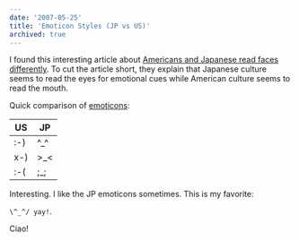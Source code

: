 ```yaml
---
date: '2007-05-25'
title: 'Emoticon Styles (JP vs US)'
archived: true
---
```


I found this interesting article about
[Americans and Japanese read faces differently](http://www.livescience.com/health/070510_facial_culture.html).
To cut the article short, they explain that Japanese culture seems to read the
eyes for emotional cues while American culture seems to read the mouth.

Quick comparison of [emoticons](http://en.wikipedia.org/wiki/Emoticons):

| US  | JP         |
| --- | ---------- |
| :-) | ^\_^       |
| x-) | &gt;\_&lt; |
| :-( | ;\_;       |

Interesting. I like the JP emoticons sometimes. This is my favorite:

`\^_^/ yay!`.

Ciao!
